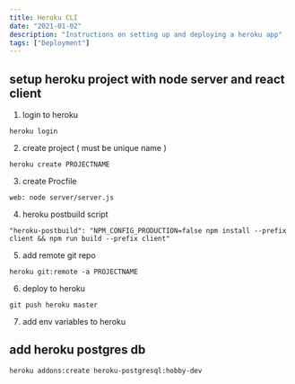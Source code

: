 ```yaml
---
title: Heroku CLI
date: "2021-01-02"
description: "Instructions on setting up and deploying a heroku app"
tags: ["Deployment"]
---
```


## setup heroku project with node server and react client

1. login to heroku

```
heroku login
```

2. create project ( must be unique name )

```
heroku create PROJECTNAME
```

3. create Procfile 

```
web: node server/server.js
```

4. heroku postbuild script

```
"heroku-postbuild": "NPM_CONFIG_PRODUCTION=false npm install --prefix client && npm run build --prefix client"
```

5. add remote git repo

``` 
heroku git:remote -a PROJECTNAME
```

6. deploy to heroku

```
git push heroku master
```

7. add env variables to heroku


## add heroku postgres db

` heroku addons:create heroku-postgresql:hobby-dev `